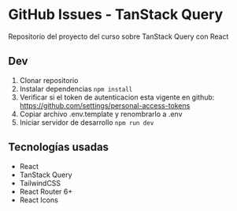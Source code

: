 # GitHub Issues - TanStack Query

Repositorio del proyecto del curso sobre TanStack Query con React

## Dev

1. Clonar repositorio
2. Instalar dependencias `npm install`
3. Verificar si el token de autenticacion esta vigente en github: https://github.com/settings/personal-access-tokens
4. Copiar archivo .env.template y renombrarlo a .env
5. Iniciar servidor de desarrollo `npm run dev`

## Tecnologías usadas

- React
- TanStack Query
- TailwindCSS
- React Router 6+
- React Icons
